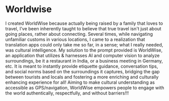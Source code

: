 # Worldwise
I created WorldWise because actually being raised by a family that loves to travel, I've been inherently taught to believe that true travel isn't just about going places, rather about connecting. Several times, while navigating unfamiliar customs in various locations, I came to a realization that translation apps could only take me so far, in a sense; what I really needed, was cultural intelligence. My solution to the prompt provided is WorldWise, an application that utilizes & harnesses AI and computer vision to analyze surroundings, be it a restaurant in India, or a business meeting in Germany, etc. It is meant to instantly provide etiquette guidance, conversation tips, and social norms based on the surroundings it captures, bridging the gap between tourists and locals and fostering a more enriching and culturally enhancing experience for all! Aiming to make cultural understanding as accessible as GPS/navigation, WorldWise empowers people to engage with the world authentically, respectfully, and without barriers!!! 
